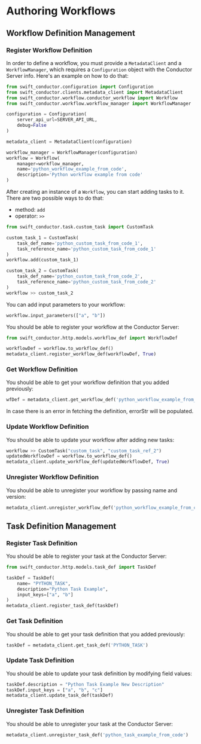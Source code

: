 # Authoring Workflows

## Workflow Definition Management

### Register Workflow Definition

In order to define a workflow, you must provide a `MetadataClient` and a `WorkflowManager`, which requires a `Configuration` object with the Conductor Server info. Here's an example on how to do that:

```python
from swift_conductor.configuration import Configuration
from swift_conductor.clients.metadata_client import MetadataClient
from swift_conductor.workflow.conductor_workflow import Workflow
from swift_conductor.workflow.workflow_manager import WorkflowManager

configuration = Configuration(
    server_api_url=SERVER_API_URL,
    debug=False
)

metadata_client = MetadataClient(configuration)

workflow_manager = WorkflowManager(configuration)
workflow = Workflow(
    manager=workflow_manager,
    name='python_workflow_example_from_code',
    description='Python workflow example from code'
)
```

After creating an instance of a `Workflow`, you can start adding tasks to it. There are two possible ways to do that:
* method: `add`
* operator: `>>`

```python
from swift_conductor.task.custom_task import CustomTask

custom_task_1 = CustomTask(
    task_def_name='python_custom_task_from_code_1',
    task_reference_name='python_custom_task_from_code_1'
)
workflow.add(custom_task_1)

custom_task_2 = CustomTask(
    task_def_name='python_custom_task_from_code_2',
    task_reference_name='python_custom_task_from_code_2'
)
workflow >> custom_task_2
```

You can add input parameters to your workflow:

```python
workflow.input_parameters(["a", "b"])
```

You should be able to register your workflow at the Conductor Server:

```python
from swift_conductor.http.models.workflow_def import WorkflowDef

workflowDef = workflow.to_workflow_def()
metadata_client.register_workflow_def(workflowDef, True)
```

### Get Workflow Definition

You should be able to get your workflow definition that you added previously:

```python
wfDef = metadata_client.get_workflow_def('python_workflow_example_from_code')
```

In case there is an error in fetching the definition, errorStr will be populated.

### Update Workflow Definition

You should be able to update your workflow after adding new tasks:

```python
workflow >> CustomTask("custom_task", "custom_task_ref_2")
updatedWorkflowDef = workflow.to_workflow_def()
metadata_client.update_workflow_def(updatedWorkflowDef, True)
```

### Unregister Workflow Definition

You should be able to unregister your workflow by passing name and version:

```python
metadata_client.unregister_workflow_def('python_workflow_example_from_code', 1)
```

## Task Definition Management

### Register Task Definition

You should be able to register your task at the Conductor Server:

```python
from swift_conductor.http.models.task_def import TaskDef

taskDef = TaskDef(
    name= "PYTHON_TASK",
    description="Python Task Example",
    input_keys=["a", "b"]
)
metadata_client.register_task_def(taskDef)
```

### Get Task Definition

You should be able to get your task definition that you added previously:

```python
taskDef = metadata_client.get_task_def('PYTHON_TASK')
```

### Update Task Definition

You should be able to update your task definition by modifying field values:

```python
taskDef.description = "Python Task Example New Description"
taskDef.input_keys = ["a", "b", "c"]
metadata_client.update_task_def(taskDef)
```

### Unregister Task Definition

You should be able to unregister your task at the Conductor Server:

```python
metadata_client.unregister_task_def('python_task_example_from_code')
```
